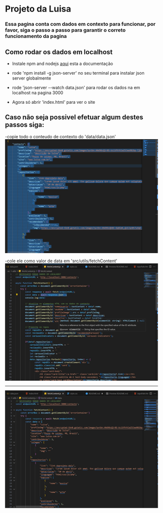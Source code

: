 # Projeto da Luisa

### Essa pagina conta com dados em contexto para funcionar, por favor, siga o passo a passo para garantir o correto funcionamento da pagina

## Como rodar os dados em localhost 

- Instale npm and nodejs [aqui](https://docs.npmjs.com/downloading-and-installing-node-js-and-npm) esta a documentação

- rode 'npm install -g json-server' no seu terminal para instalar  json server globalmente

- rode 'json-server --watch data.json' para rodar os dados na em localhost na pagina 3000

- Agora só abrir 'index.html' para ver o site

## Caso não seja possivel efetuar algum destes passos siga:

-copie todo o conteudo de contexto do 'data/data.json'
![image info](assets/readme-guide/printguide1.jpg)

-cole ele como valor de data em 'src/utils/fetchContent'
![image info](assets/readme-guide/printguide2.jpg)

____________________________________________________

![image info](assets/readme-guide/printguide3.jpg)
